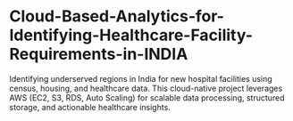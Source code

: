 # Cloud-Based-Analytics-for-Identifying-Healthcare-Facility-Requirements-in-INDIA
Identifying underserved regions in India for new hospital facilities using census, housing, and healthcare data. This cloud-native project leverages AWS (EC2, S3, RDS, Auto Scaling) for scalable data processing, structured storage, and actionable healthcare insights.
